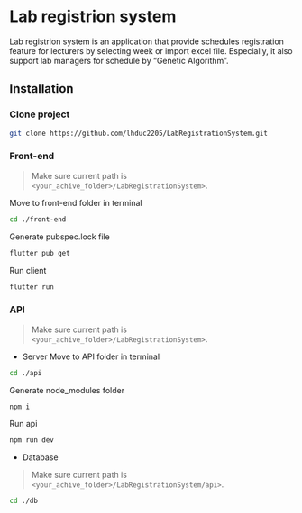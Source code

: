 # Lab registrion system
Lab registrion system is an application that provide schedules registration feature for lecturers by selecting week or import excel file. Especially, it also support lab managers for schedule by “Genetic Algorithm”. 

## Installation
### Clone project
```bash
git clone https://github.com/lhduc2205/LabRegistrationSystem.git
```

### Front-end
> Make sure current path is `<your_achive_folder>/LabRegistrationSystem>`.

Move to front-end folder in terminal
```bash
cd ./front-end
```
Generate pubspec.lock file
```bash
flutter pub get
```
Run client
```bash
flutter run
```

### API
> Make sure current path is `<your_achive_folder>/LabRegistrationSystem>`.
* Server
Move to API folder in terminal
```bash
cd ./api
```
Generate node_modules folder
```bash
npm i
```
Run api
```bash
npm run dev
```

* Database
> Make sure current path is `<your_achive_folder>/LabRegistrationSystem/api>`.
```bash
cd ./db
```


